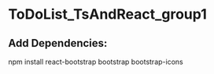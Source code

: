 # ToDoList_TsAndReact_group1

## Add Dependencies: 
npm install react-bootstrap bootstrap bootstrap-icons

